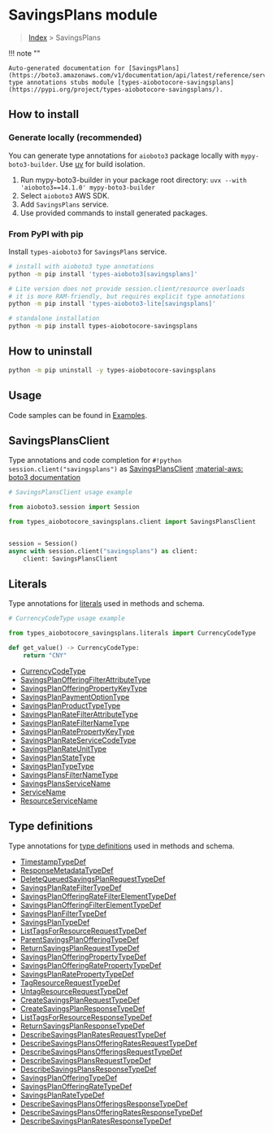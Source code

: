 # SavingsPlans module

> [Index](../README.md) > SavingsPlans


!!! note ""

    Auto-generated documentation for [SavingsPlans](https://boto3.amazonaws.com/v1/documentation/api/latest/reference/services/savingsplans.html#savingsplans)
    type annotations stubs module [types-aiobotocore-savingsplans](https://pypi.org/project/types-aiobotocore-savingsplans/).

## How to install

### Generate locally (recommended)

You can generate type annotations for `aioboto3` package locally with `mypy-boto3-builder`.
Use [uv](https://docs.astral.sh/uv/getting-started/installation/) for build isolation.

1. Run mypy-boto3-builder in your package root directory: `uvx --with 'aioboto3==14.1.0' mypy-boto3-builder`
1. Select `aioboto3` AWS SDK.
1. Add `SavingsPlans` service.
1. Use provided commands to install generated packages.



### From PyPI with pip

Install `types-aioboto3` for `SavingsPlans` service.

```bash
# install with aioboto3 type annotations
python -m pip install 'types-aioboto3[savingsplans]'

# Lite version does not provide session.client/resource overloads
# it is more RAM-friendly, but requires explicit type annotations
python -m pip install 'types-aioboto3-lite[savingsplans]'

# standalone installation
python -m pip install types-aiobotocore-savingsplans
```



## How to uninstall

```bash
python -m pip uninstall -y types-aiobotocore-savingsplans
```

## Usage

Code samples can be found in [Examples](./usage.md).

## SavingsPlansClient

Type annotations and code completion for  `#!python session.client("savingsplans")` as [SavingsPlansClient](./client.md)
[:material-aws: boto3 documentation](https://boto3.amazonaws.com/v1/documentation/api/latest/reference/services/savingsplans.html#SavingsPlans.Client)

```python
# SavingsPlansClient usage example

from aioboto3.session import Session

from types_aiobotocore_savingsplans.client import SavingsPlansClient


session = Session()
async with session.client("savingsplans") as client:
    client: SavingsPlansClient
```








## Literals

Type annotations for [literals](./literals.md) used in methods and schema.

```python
# CurrencyCodeType usage example

from types_aiobotocore_savingsplans.literals import CurrencyCodeType

def get_value() -> CurrencyCodeType:
    return "CNY"
```

- [CurrencyCodeType](./literals.md#currencycodetype)
- [SavingsPlanOfferingFilterAttributeType](./literals.md#savingsplanofferingfilterattributetype)
- [SavingsPlanOfferingPropertyKeyType](./literals.md#savingsplanofferingpropertykeytype)
- [SavingsPlanPaymentOptionType](./literals.md#savingsplanpaymentoptiontype)
- [SavingsPlanProductTypeType](./literals.md#savingsplanproducttypetype)
- [SavingsPlanRateFilterAttributeType](./literals.md#savingsplanratefilterattributetype)
- [SavingsPlanRateFilterNameType](./literals.md#savingsplanratefilternametype)
- [SavingsPlanRatePropertyKeyType](./literals.md#savingsplanratepropertykeytype)
- [SavingsPlanRateServiceCodeType](./literals.md#savingsplanrateservicecodetype)
- [SavingsPlanRateUnitType](./literals.md#savingsplanrateunittype)
- [SavingsPlanStateType](./literals.md#savingsplanstatetype)
- [SavingsPlanTypeType](./literals.md#savingsplantypetype)
- [SavingsPlansFilterNameType](./literals.md#savingsplansfilternametype)
- [SavingsPlansServiceName](./literals.md#savingsplansservicename)
- [ServiceName](./literals.md#servicename)
- [ResourceServiceName](./literals.md#resourceservicename)




## Type definitions

Type annotations for [type definitions](./type_defs.md) used in methods and schema.

- [TimestampTypeDef](./type_defs.md#timestamptypedef)
- [ResponseMetadataTypeDef](./type_defs.md#responsemetadatatypedef)
- [DeleteQueuedSavingsPlanRequestTypeDef](./type_defs.md#deletequeuedsavingsplanrequesttypedef)
- [SavingsPlanRateFilterTypeDef](./type_defs.md#savingsplanratefiltertypedef)
- [SavingsPlanOfferingRateFilterElementTypeDef](./type_defs.md#savingsplanofferingratefilterelementtypedef)
- [SavingsPlanOfferingFilterElementTypeDef](./type_defs.md#savingsplanofferingfilterelementtypedef)
- [SavingsPlanFilterTypeDef](./type_defs.md#savingsplanfiltertypedef)
- [SavingsPlanTypeDef](./type_defs.md#savingsplantypedef)
- [ListTagsForResourceRequestTypeDef](./type_defs.md#listtagsforresourcerequesttypedef)
- [ParentSavingsPlanOfferingTypeDef](./type_defs.md#parentsavingsplanofferingtypedef)
- [ReturnSavingsPlanRequestTypeDef](./type_defs.md#returnsavingsplanrequesttypedef)
- [SavingsPlanOfferingPropertyTypeDef](./type_defs.md#savingsplanofferingpropertytypedef)
- [SavingsPlanOfferingRatePropertyTypeDef](./type_defs.md#savingsplanofferingratepropertytypedef)
- [SavingsPlanRatePropertyTypeDef](./type_defs.md#savingsplanratepropertytypedef)
- [TagResourceRequestTypeDef](./type_defs.md#tagresourcerequesttypedef)
- [UntagResourceRequestTypeDef](./type_defs.md#untagresourcerequesttypedef)
- [CreateSavingsPlanRequestTypeDef](./type_defs.md#createsavingsplanrequesttypedef)
- [CreateSavingsPlanResponseTypeDef](./type_defs.md#createsavingsplanresponsetypedef)
- [ListTagsForResourceResponseTypeDef](./type_defs.md#listtagsforresourceresponsetypedef)
- [ReturnSavingsPlanResponseTypeDef](./type_defs.md#returnsavingsplanresponsetypedef)
- [DescribeSavingsPlanRatesRequestTypeDef](./type_defs.md#describesavingsplanratesrequesttypedef)
- [DescribeSavingsPlansOfferingRatesRequestTypeDef](./type_defs.md#describesavingsplansofferingratesrequesttypedef)
- [DescribeSavingsPlansOfferingsRequestTypeDef](./type_defs.md#describesavingsplansofferingsrequesttypedef)
- [DescribeSavingsPlansRequestTypeDef](./type_defs.md#describesavingsplansrequesttypedef)
- [DescribeSavingsPlansResponseTypeDef](./type_defs.md#describesavingsplansresponsetypedef)
- [SavingsPlanOfferingTypeDef](./type_defs.md#savingsplanofferingtypedef)
- [SavingsPlanOfferingRateTypeDef](./type_defs.md#savingsplanofferingratetypedef)
- [SavingsPlanRateTypeDef](./type_defs.md#savingsplanratetypedef)
- [DescribeSavingsPlansOfferingsResponseTypeDef](./type_defs.md#describesavingsplansofferingsresponsetypedef)
- [DescribeSavingsPlansOfferingRatesResponseTypeDef](./type_defs.md#describesavingsplansofferingratesresponsetypedef)
- [DescribeSavingsPlanRatesResponseTypeDef](./type_defs.md#describesavingsplanratesresponsetypedef)

